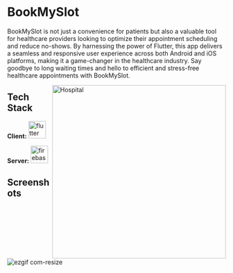 
# BookMySlot

BookMySlot is not just a convenience for patients but also a valuable tool for healthcare providers looking to optimize their appointment scheduling and reduce no-shows. By harnessing the power of Flutter, this app delivers a seamless and responsive user experience across both Android and iOS platforms, making it a game-changer in the healthcare industry. Say goodbye to long waiting times and hello to efficient and stress-free healthcare appointments with BookMySlot.


<img align="right" alt="Hospital" width="400" src="https://cdn.dribbble.com/users/3726898/screenshots/15561676/media/7c253c514be1fcaccb10f510ddea7dcd.gif">

## Tech Stack

**Client:** <img src="https://www.vectorlogo.zone/logos/flutterio/flutterio-icon.svg" alt="flutter" width="40" height="40"/>

**Server:** <img src="https://www.vectorlogo.zone/logos/firebase/firebase-icon.svg" alt="firebase" width="40" height="40"/>

## Screenshots
![ezgif com-resize](https://github.com/Asmit2021/book_my_slot/assets/113445568/dedb147f-c52a-49cb-9f33-e22e27539e4c)
